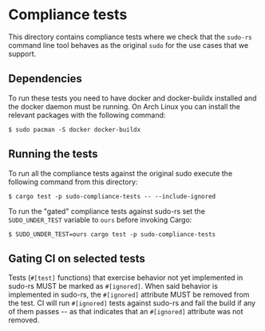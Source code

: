 # Compliance tests

This directory contains compliance tests where we check that the `sudo-rs` command line tool behaves as the original `sudo` for the use cases that we support.

## Dependencies

To run these tests you need to have docker and docker-buildx installed and the docker daemon must be running.
On Arch Linux you can install the relevant packages with the following command:

``` console
$ sudo pacman -S docker docker-buildx
```

## Running the tests

To run all the compliance tests against the original sudo execute the following command from this directory:

``` console
$ cargo test -p sudo-compliance-tests -- --include-ignored
```

To run the "gated" compliance tests against sudo-rs set the `SUDO_UNDER_TEST` variable to `ours` before invoking Cargo:

``` console
$ SUDO_UNDER_TEST=ours cargo test -p sudo-compliance-tests
```

## Gating CI on selected tests

Tests (`#[test]` functions) that exercise behavior not yet implemented in sudo-rs MUST be marked as `#[ignored]`.
When said behavior is implemented in sudo-rs, the `#[ignored]` attribute MUST be removed from the test.
CI will run `#[ignored]` tests against sudo-rs and fail the build if any of them passes -- as that indicates that an `#[ignored]` attribute was not removed.
